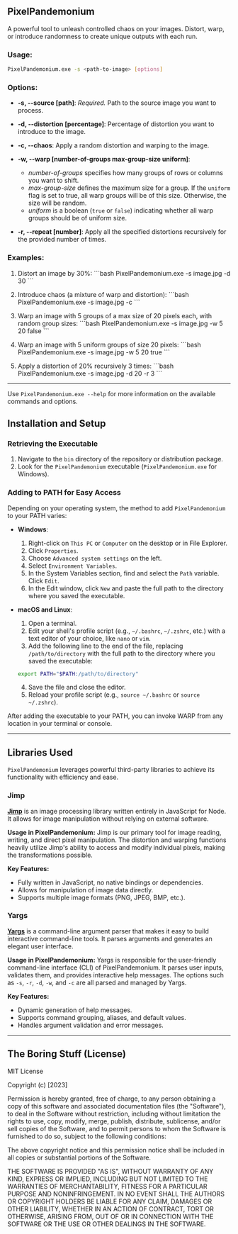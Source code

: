 ## PixelPandemonium

A powerful tool to unleash controlled chaos on your images. Distort, warp, or introduce randomness to create unique outputs with each run.

### Usage:

```bash
PixelPandemonium.exe -s <path-to-image> [options]
```

### Options:

- **-s, --source [path]**: _Required._ Path to the source image you want to process.

- **-d, --distortion [percentage]**: Percentage of distortion you want to introduce to the image.

- **-c, --chaos**: Apply a random distortion and warping to the image.

- **-w, --warp [number-of-groups max-group-size uniform]**:

  - _number-of-groups_ specifies how many groups of rows or columns you want to shift.
  - _max-group-size_ defines the maximum size for a group. If the `uniform` flag is set to true, all warp groups will be of this size. Otherwise, the size will be random.
  - _uniform_ is a boolean (`true` or `false`) indicating whether all warp groups should be of uniform size.

- **-r, --repeat [number]**: Apply all the specified distortions recursively for the provided number of times.

### Examples:

1. Distort an image by 30%:
   \```bash
   PixelPandemonium.exe -s image.jpg -d 30
   \```

2. Introduce chaos (a mixture of warp and distortion):
   \```bash
   PixelPandemonium.exe -s image.jpg -c
   \```

3. Warp an image with 5 groups of a max size of 20 pixels each, with random group sizes:
   \```bash
   PixelPandemonium.exe -s image.jpg -w 5 20 false
   \```

4. Warp an image with 5 uniform groups of size 20 pixels:
   \```bash
   PixelPandemonium.exe -s image.jpg -w 5 20 true
   \```

5. Apply a distortion of 20% recursively 3 times:
   \```bash
   PixelPandemonium.exe -s image.jpg -d 20 -r 3
   \```

---

Use `PixelPandemonium.exe --help` for more information on the available commands and options.

## Installation and Setup

### Retrieving the Executable

1. Navigate to the `bin` directory of the repository or distribution package.
2. Look for the `PixelPandemonium` executable (`PixelPandemonium.exe` for Windows).

### Adding to PATH for Easy Access

Depending on your operating system, the method to add `PixelPandemonium` to your PATH varies:

- **Windows**:

  1. Right-click on `This PC` or `Computer` on the desktop or in File Explorer.
  2. Click `Properties`.
  3. Choose `Advanced system settings` on the left.
  4. Select `Environment Variables`.
  5. In the System Variables section, find and select the `Path` variable. Click `Edit`.
  6. In the Edit window, click `New` and paste the full path to the directory where you saved the executable.

- **macOS and Linux**:

  1. Open a terminal.
  2. Edit your shell's profile script (e.g., `~/.bashrc`, `~/.zshrc`, etc.) with a text editor of your choice, like `nano` or `vim`.
  3. Add the following line to the end of the file, replacing `/path/to/directory` with the full path to the directory where you saved the executable:

  ```bash
  export PATH="$PATH:/path/to/directory"
  ```

  4. Save the file and close the editor.
  5. Reload your profile script (e.g., `source ~/.bashrc` or `source ~/.zshrc`).

After adding the executable to your PATH, you can invoke WARP from any location in your terminal or console.

---

## Libraries Used

`PixelPandemonium` leverages powerful third-party libraries to achieve its functionality with efficiency and ease.

### Jimp

**[Jimp](https://github.com/oliver-moran/jimp)** is an image processing library written entirely in JavaScript for Node. It allows for image manipulation without relying on external software.

**Usage in PixelPandemonium:**
Jimp is our primary tool for image reading, writing, and direct pixel manipulation. The distortion and warping functions heavily utilize Jimp's ability to access and modify individual pixels, making the transformations possible.

**Key Features:**

- Fully written in JavaScript, no native bindings or dependencies.
- Allows for manipulation of image data directly.
- Supports multiple image formats (PNG, JPEG, BMP, etc.).

### Yargs

**[Yargs](https://yargs.js.org/)** is a command-line argument parser that makes it easy to build interactive command-line tools. It parses arguments and generates an elegant user interface.

**Usage in PixelPandemonium:**
Yargs is responsible for the user-friendly command-line interface (CLI) of PixelPandemonium. It parses user inputs, validates them, and provides interactive help messages. The options such as `-s`, `-r`, `-d`, `-w`, and `-c` are all parsed and managed by Yargs.

**Key Features:**

- Dynamic generation of help messages.
- Supports command grouping, aliases, and default values.
- Handles argument validation and error messages.

---

## The Boring Stuff (License)

MIT License

Copyright (c) [2023]

Permission is hereby granted, free of charge, to any person obtaining a copy
of this software and associated documentation files (the "Software"), to deal
in the Software without restriction, including without limitation the rights
to use, copy, modify, merge, publish, distribute, sublicense, and/or sell
copies of the Software, and to permit persons to whom the Software is
furnished to do so, subject to the following conditions:

The above copyright notice and this permission notice shall be included in all
copies or substantial portions of the Software.

THE SOFTWARE IS PROVIDED "AS IS", WITHOUT WARRANTY OF ANY KIND, EXPRESS OR
IMPLIED, INCLUDING BUT NOT LIMITED TO THE WARRANTIES OF MERCHANTABILITY,
FITNESS FOR A PARTICULAR PURPOSE AND NONINFRINGEMENT. IN NO EVENT SHALL THE
AUTHORS OR COPYRIGHT HOLDERS BE LIABLE FOR ANY CLAIM, DAMAGES OR OTHER
LIABILITY, WHETHER IN AN ACTION OF CONTRACT, TORT OR OTHERWISE, ARISING FROM,
OUT OF OR IN CONNECTION WITH THE SOFTWARE OR THE USE OR OTHER DEALINGS IN THE
SOFTWARE.
